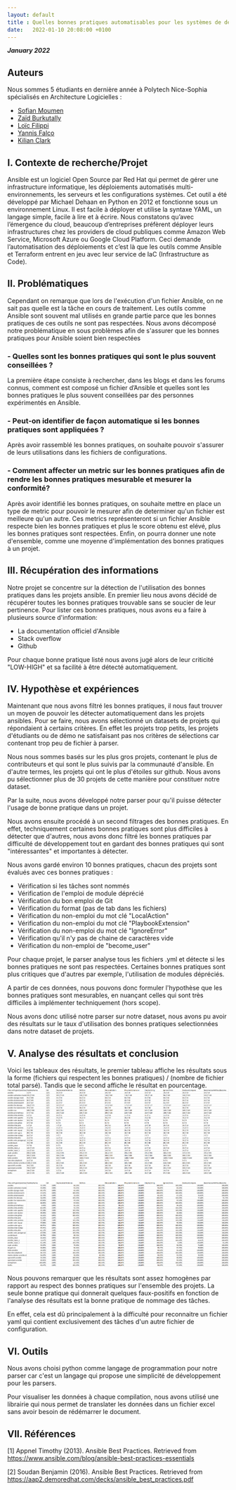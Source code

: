 ```yaml
---
layout: default
title : Quelles bonnes pratiques automatisables pour les systèmes de déploiement comme Ansible
date:   2022-01-10 20:08:00 +0100
---
```

**_January 2022_**

## Auteurs

Nous sommes 5 étudiants en dernière année à Polytech Nice-Sophia spécialisés en Architecture Logicielles :

* <a href="mailto:sofian.moumen@etu.univ-cotedazur.fr">Sofian Moumen</a>
* <a href="mailto:mohummad-zaid.burkutally@etu.univ-cotedazur.fr">Zaïd Burkutally</a>
* <a href="mailto:loic.filippi@etu.univ-cotedazur.fr">Loïc Filippi</a>
* <a href="mailto:yannis.falco@etu.univ-cotedazur.fr">Yannis Falco</a>
* <a href="mailto:kilian.clark@etu.univ-cotedazur.fr">Kilian Clark</a>

## I. Contexte de recherche/Projet

Ansible est un logiciel Open Source par Red Hat qui permet de gérer une infrastructure informatique, les déploiements automatisés multi-environnements, les serveurs et les configurations systèmes.
Cet outil a été développé par Michael Dehaan en Python en 2012 et fonctionne sous un environnement Linux.
Il est facile à déployer et utilise la syntaxe YAML, un langage simple, facile à lire et à écrire.
Nous constatons qu’avec l’émergence du cloud, beaucoup d’entreprises préfèrent déployer leurs infrastructures chez les providers de cloud publiques comme Amazon Web Service, Microsoft Azure ou Google Cloud Platform.
Ceci demande l’automatisation des déploiements et c’est là que les outils comme Ansible et Terraform entrent en jeu avec leur service de IaC (Infrastructure as Code).

## II. Problématiques

Cependant on remarque que lors de l'exécution d'un fichier Ansible, on ne sait pas quelle est la tâche en cours de traitement.
Les outils comme Ansible sont souvent mal utilisés en grande partie parce que les bonnes pratiques de ces outils ne sont pas respectées.
Nous avons décomposé notre problématique en sous problèmes afin de s'assurer que les bonnes pratiques pour Ansible soient bien respectées

### - Quelles sont les bonnes pratiques qui sont le plus souvent conseillées ?

La première étape consiste à rechercher, dans les blogs et dans les forums connus, comment est composé un fichier d’Ansible et quelles sont les bonnes pratiques le plus souvent conseillées par des personnes expérimentés en Ansible.

### - Peut-on identifier de façon automatique si les bonnes pratiques sont appliquées ?

Après avoir rassemblé les bonnes pratiques, on souhaite pouvoir s'assurer de leurs utilisations dans les fichiers de configurations.

### - Comment affecter un metric sur les bonnes pratiques afin de rendre les bonnes pratiques mesurable et mesurer la conformité?

Après avoir identifié les bonnes pratiques, on souhaite mettre en place un type de metric pour pouvoir le mesurer afin de determiner qu'un fichier est meilleure qu'un autre.
Ces metrics représenteront si un fichier Ansible respecte bien les bonnes pratiques et plus le score obtenu est elévé, plus les bonnes pratiques sont respectées.
Enfin, on pourra donner une note d'ensemble, comme une moyenne d'implémentation des bonnes pratiques à un projet.



## III. Récupération des informations


Notre projet se concentre sur la détection de l'utilisation des bonnes pratiques dans les projets ansible.
En premier lieu nous avons décidé de récupérer toutes les bonnes pratiques trouvable sans se soucier de leur pertinence.
Pour lister ces bonnes pratiques, nous avons eu a faire à plusieurs source d'information:
- La documentation officiel d'Ansible
- Stack overflow
- Github

 Pour chaque bonne pratique listé nous avons jugé alors de leur criticité "LOW-HIGH" et sa facilité à être détecté automatiquement.



## IV. Hypothèse et expériences

Maintenant que nous avons filtré les bonnes pratiques, il nous faut trouver un moyen de pouvoir les détecter automatiquement dans les projets ansibles.
Pour se faire, nous avons sélectionné un datasets de projets qui répondaient à certains critères.
En effet les projets trop petits, les projets d'étudiants ou de démo ne satisfaisant pas nos critères de sélections car contenant trop peu de fichier à parser.

Nous nous sommes basés sur les plus gros projets, contenant le plus de contributeurs et qui sont le plus suivis par la communauté d'ansible.
En d'autre termes, les projets qui ont le plus d'étoiles sur github.
Nous avons pu sélectionner plus de 30 projets de cette manière pour constituer notre dataset. 

Par la suite, nous avons développé notre parser pour qu'il puisse détecter l'usage de bonne pratique dans un projet.

Nous avons ensuite procédé à un second filtrages des bonnes pratiques. En effet, techniquement certaines bonnes pratiques sont plus difficiles à détecter que d'autres, nous avons donc filtré les bonnes pratiques par difficulté de développement tout en gardant des bonnes pratiques qui sont "intéressantes" et importantes à détecter.

Nous avons gardé environ 10 bonnes pratiques, chacun des projets sont évalués avec ces bonnes pratiques : 

- Vérification si les tâches sont nommés 
- Vérification de l'emploi de module déprécié 
- Vérification du bon emploi de Git
- Vérification du format (pas de tab dans les fichiers)
- Vérification du non-emploi du mot clé "LocalAction"
- Vérification du non-emploi du mot clé "PlaybookExtension"
- Vérification du non-emploi du mot clé "IgnoreError"
- Vérification qu'il n'y pas de chaine de caractères vide 
- Vérification du non-emploi de "become_user"

Pour chaque projet, le parser analyse tous les fichiers .yml et détecte si les bonnes pratiques ne sont pas respectées. 
Certaines bonnes pratiques sont plus critiques que d'autres par exemple, l'utilisation de modules dépréciés.

A partir de ces données, nous pouvons donc formuler l'hypothèse que les bonnes pratiques sont mesurables, en nuançant celles qui sont très difficiles à implémenter techniquement (hors scope). 

Nous avons donc utilisé notre parser sur notre dataset, nous avons pu avoir des résultats sur le taux d'utilisation des bonnes pratiques selectionnées dans notre dataset de projets.




## V. Analyse des résultats et conclusion


Voici les tableaux des résultats, le premier tableau affiche les résultats sous la forme (fichiers qui respectent les bonnes pratiques) / (nombre de fichier total parsé). 
Tandis que le second affiche le résultat en pourcentage.
![](./images/result1.png)

![](./images/result2.png)

Nous pouvons remarquer que les résultats sont assez homogènes par rapport au respect des bonnes pratiques sur l'ensemble des projets.
La seule bonne pratique qui donnerait quelques faux-positifs en fonction de l'analyse des résultats est la bonne pratique de nommage des tâches.

En effet, cela est dû principalement à la difficulté pour reconnaitre un fichier yaml qui contient exclusivement des tâches d'un autre fichier de configuration.







## VI. Outils

Nous avons choisi python comme langage de programmation pour notre parser car c'est un langage qui propose une simplicité de développement pour les parsers.

Pour visualiser les données à chaque compilation, nous avons utilisé une librairie qui nous permet de translater les données dans un fichier excel sans avoir besoin de rédémarrer le document.

## VII. Références

[1] Appnel Timothy (2013). Ansible Best Practices. Retrieved from https://www.ansible.com/blog/ansible-best-practices-essentials

[2] Soudan Benjamin (2016). Ansible Best Practices. Retrieved from https://aap2.demoredhat.com/decks/ansible_best_practices.pdf




